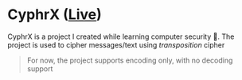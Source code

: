 # CyphrX ([Live](https://mpilontombela.github.io/transposition/))

CyphrX is a project I created while learning computer security 🔐. The project is used to cipher messages/text using *transposition* cipher 

> For now, the project supports encoding only, with no decoding support
